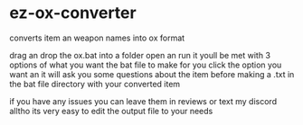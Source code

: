 # ez-ox-converter
converts item an weapon names into ox format 



drag an drop the ox.bat into a folder open an run it youll be met with 3 options of what you want the bat file to make for you click the option you want an it will ask you some questions about the item before making a .txt in the bat file directory with your converted item 


if you have any issues you can leave them in reviews or text my discord alltho its very easy to edit the output file to your needs 
